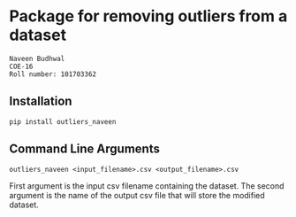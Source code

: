 # Package for removing outliers from a dataset

```
Naveen Budhwal  
COE-16
Roll number: 101703362
```

## Installation
`pip install outliers_naveen`

## Command Line Arguments
`outliers_naveen <input_filename>.csv <output_filename>.csv`

First argument is the input csv filename containing the dataset. 
The second argument is the name of the output csv file that will store the modified dataset.

